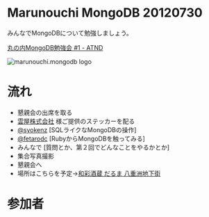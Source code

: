 Marunouchi MongoDB 20120730
=================
みんなでMongoDBについて勉強しましょう。

[丸の内MongoDB勉強会 #1 - ATND](http://atnd.org/events/30595)

![marunouchi.mongodb logo](http://www.fedc.biz/~fujisaki/img/mongodb_logo.png)


# 流れ
* 懇親会の出席を取る
* [雲屋株式会社](http://kumoya.com/) 様ご提供のステッカーを配る
* [@syokenz](http://twitter.com/syokenz) [SQLライクなMongoDBの操作]
* [@fetarodc](http://twitter.com/fetarodc) [RubyからMongoDBを触ってみる]
* みんなで [質問とか、第２回でどんなことをやるかとか]
* 集合写真撮影
* 懇親会へ
 * 場所はこちらを予定→[和彩酒蔵 だるま 八重洲地下街](http://r.gnavi.co.jp/gadd900/)  



# 参加者


